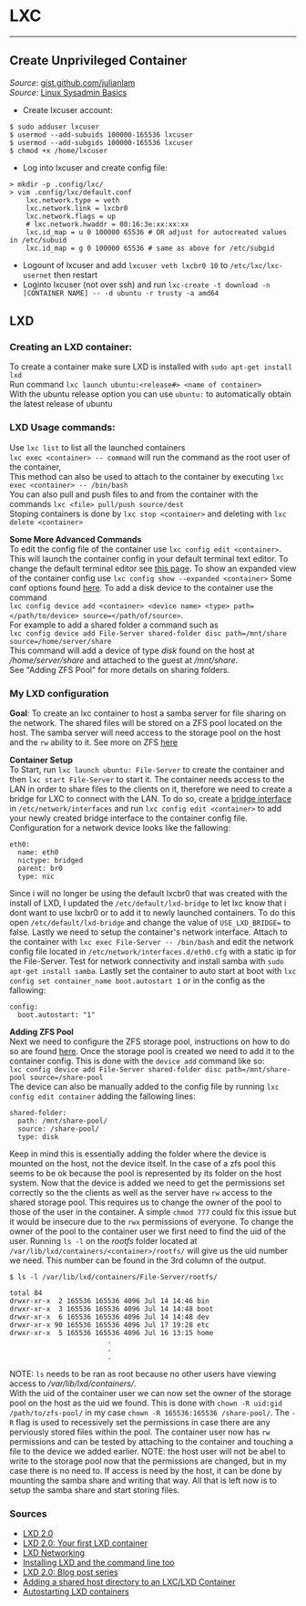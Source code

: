 # LXC
_________________________________________________________________________________________________________  

## Create Unprivileged Container
*Source*: [gist.github.com/julianlam](https://gist.github.com/julianlam/4e2bd91d8dedee21ca6f)  
*Source*: [Linux Sysadmin Basics](https://www.youtube.com/watch?v=SPk7EL1jja4)

* Create lxcuser account:
```
$ sudo adduser lxcuser
$ usermod --add-subuids 100000-165536 lxcuser
$ usermod --add-subgids 100000-165536 lxcuser
$ chmod +x /home/lxcuser
```  
* Log into lxcuser and create config file:
```
> mkdir -p .config/lxc/
> vim .config/lxc/default.conf
    lxc.network.type = veth
    lxc.network.link = lxcbr0
    lxc.network.flags = up
    # lxc.network.hwaddr = 00:16:3e:xx:xx:xx
    lxc.id_map = u 0 100000 65536 # OR adjust for autocreated values in /etc/subuid
    lxc.id_map = g 0 100000 65536 # same as above for /etc/subgid
```  
* Logount of lxcuser and add `lxcuser veth lxcbr0 10` to `/etc/lxc/lxc-usernet` then restart  
* Loginto lxcuser (not over ssh) and run `lxc-create -t download -n [CONTAINER NAME] -- -d ubuntu -r trusty -a amd64`


## LXD

### Creating an LXD container:  

To create a container make sure LXD is installed with `sudo apt-get install lxd`  
Run command `lxc launch ubuntu:<release#> <name of container>`  
With the ubuntu release option you can use `ubuntu:` to automatically obtain the latest release of ubuntu  

### LXD Usage commands:  

Use `lxc list` to list all the launched containers  
`lxc exec <container> -- command` will run the command as the root user of the container,  
This method can also be used to attach to the container by executing `lxc exec <container> -- /bin/bash`  
You can also pull and push files to and from the container with the commands `lxc <file> pull/push source/dest`  
Stoping containers is done by `lxc stop <container>` and deleting with `lxc delete <container>`  

**Some More Advanced Commands**  
To edit the config file of the container use `lxc config edit <container>`. This will launch the container config
in your default terminal text editor. To change the default terminal editor see [this page](https://github.com/Tristan2252/Sources/blob/master/System.md#change-default-terminal-editor).
To show an expanded view of the container config use `lxc config show --expanded <container>` Some conf options found [here](https://github.com/Tristan2252/Sources/). To add a disk device to the container use the command  
`lxc config device add <container> <device name> <type> path=</path/to/device> source=</path/of/source>`.  
For example to add a shared folder a command such as  
`lxc config device add File-Server shared-folder disc path=/mnt/share source=/home/server/share`  
This command will add a device of type *disk* found on the host at */home/server/share* and attached to the guest at */mnt/share*.  
See "Adding ZFS Pool" for more details on sharing folders.  

### My LXD configuration  
**Goal**: To create an lxc container to host a samba server for file sharing on the network. The shared files will be stored on a ZFS pool
located on the host. The samba server will need access to the storage pool on the host and the `rw` ability to it. See more on ZFS
[here](https://github.com/Tristan2252/Sources/blob/master/Drives.md#zfs)  

**Container Setup**  
To Start, run `lxc launch ubuntu: File-Server` to create the container and then `lxc start File-Server` to start it. The container needs
access to the LAN in order to share files to the clients on it, therefore we need to create a bridge for LXC to connect with the LAN.
To do so, create a [bridge interface](https://github.com/Tristan2252/Sources/blob/master/Network.md#create-bridge-interface) in `/etc/network/interfaces` and run
`lxc config edit <container>` to add your newly created bridge interface to the container config file.
 Configuration for a network device looks like the fallowing:
```
eth0:
  name: eth0
  nictype: bridged
  parent: br0
  type: nic
```
Since i will no longer be using the default lxcbr0 that was created with the install of LXD, I updated the `/etc/default/lxd-bridge`
to let lxc know that i dont want to use lxcbr0 or to add it to newly launched containers. To do this open `/etc/default/lxd-bridge` and
change the value of `USE_LXD_BRIDGE=` to false. Lastly we need to setup the container's network interface. Attach to the container with
`lxc exec File-Server -- /bin/bash` and edit the network config file located in `/etc/network/interfaces.d/eth0.cfg` with a static ip
for the File-Server. Test for network connectivity and install samba with `sudo apt-get install samba`. Lastly set the container to auto
start at boot with `lxc config set container_name boot.autostart 1` or in the config as the fallowing:  
```
config:
  boot.autostart: "1"
```

**Adding ZFS Pool**  
Next we need to configure the ZFS storage pool, instructions on how to do so are found [here](https://github.com/Tristan2252/Sources/blob/master/Drives.md#zfs).
Once the storage pool is created we need to add it to the container config. This is done with the `device add` command like so:  
`lxc config device add File-Server shared-folder disc path=/mnt/share-pool source=/share-pool`  
The device can also be manually added to the config file by running `lxc config edit container` adding the fallowing lines:  
```
shared-folder:
  path: /mnt/share-pool/
  source: /share-pool/
  type: disk
```
Keep in mind this is essentially adding the folder where the device is mounted on the host, not the device itself. In the case of a zfs
pool this seems to be ok because the pool is represented by its folder on the host system.
Now that the device is added we need to get the permissions set correctly so the the clients as well as the server have `rw` access to
the shared storage pool. This requires us to change the owner of the pool to those of the user in the container. A simple `chmod 777`
could fix this issue but it would be insecure due to the `rwx` permissions of everyone. To change the owner of the pool to the
container user we first need to find the uid of the user. Running `ls -l` on the *rootfs* folder located at
`/var/lib/lxd/containers/<container>/rootfs/` will give us the uid number we need. This number can be found in the 3rd column of the output.
```
$ ls -l /var/lib/lxd/containers/File-Server/rootfs/

total 84
drwxr-xr-x  2 165536 165536 4096 Jul 14 14:46 bin
drwxr-xr-x  3 165536 165536 4096 Jul 14 14:48 boot
drwxr-xr-x  6 165536 165536 4096 Jul 14 14:48 dev
drwxr-xr-x 90 165536 165536 4096 Jul 17 19:28 etc
drwxr-xr-x  5 165536 165536 4096 Jul 16 13:15 home
                        .
                        .
                        .
```
NOTE: `ls` needs to be ran as root because no other users have viewing access to */var/lib/lxd/containers/*.  
With the uid of the container user we can now set the owner of the storage pool on the host as the uid we found. This is done with
`chown -R uid:gid /path/to/zfs-pool/` in my case `chown -R 165536:165536 /share-pool/`. The `-R` flag is used to recessively set the
permissions in case there are any perviously stored files within the pool. The container user now has `rw` permissions and can be tested
by attaching to the container and touching a file to the device we added earlier. NOTE: the host user will not be abel to write to the
storage pool now that the permissions are changed, but in my case there is no need to. If access is need by the host, it can be done by
mounting the samba share and writing that way. All that is left now is to setup the samba share and start storing files.

### Sources
* [LXD 2.0](http://insights.ubuntu.com/2016/03/14/the-lxd-2-0-story-prologue/)  
* [LXD 2.0: Your first LXD container](https://insights.ubuntu.com/2016/03/22/lxd-2-0-your-first-lxd-container/)  
* [LXD Networking](https://wiki.archlinux.org/index.php/LXD)  
* [Installing LXD and the command line too](https://linuxcontainers.org/lxd/getting-started-cli/)  
* [LXD 2.0: Blog post series](https://www.stgraber.org/2016/03/11/lxd-2-0-blog-post-series-012/)  
* [Adding a shared host directory to an LXC/LXD Container](http://askubuntu.com/questions/691039/adding-a-shared-host-directory-to-an-lxc-lxd-container)
* [Autostarting LXD containers](https://bitsandslices.wordpress.com/2015/08/26/autostarting-lxd-containers/)
